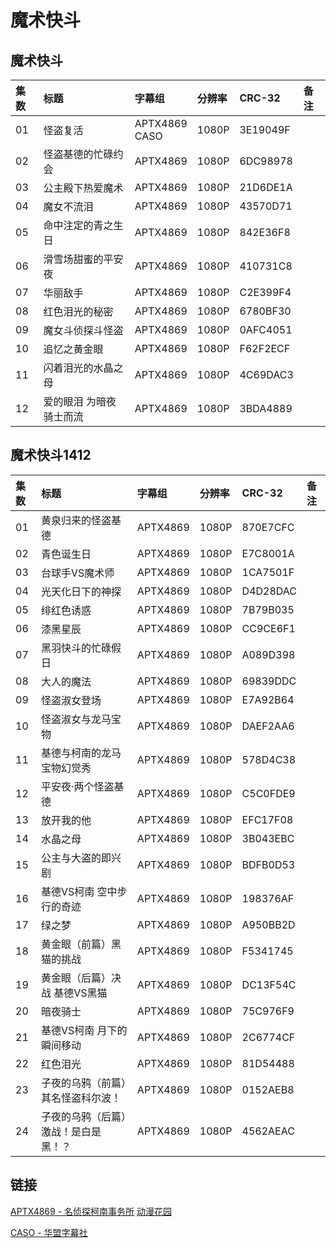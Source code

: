 # 魔术快斗

## 魔术快斗

| 集数 | 标题 | 字幕组 | 分辨率 | CRC-32 | 备注 |
| :-- | :-- | :-- | :-- | :-- | :-- |
| 01 | 怪盗复活 | APTX4869<br />CASO | 1080P | 3E19049F | |
| 02 | 怪盗基德的忙碌约会 | APTX4869 | 1080P | 6DC98978 | |
| 03 | 公主殿下热爱魔术 | APTX4869 | 1080P | 21D6DE1A | |
| 04 | 魔女不流泪 | APTX4869 | 1080P | 43570D71 | |
| 05 | 命中注定的青之生日 | APTX4869 | 1080P | 842E36F8 | |
| 06 | 滑雪场甜蜜的平安夜 | APTX4869 | 1080P | 410731C8 | |
| 07 | 华丽敌手 | APTX4869 | 1080P | C2E399F4 | |
| 08 | 红色泪光的秘密 | APTX4869 | 1080P | 6780BF30 | |
| 09 | 魔女斗侦探斗怪盗 | APTX4869 | 1080P | 0AFC4051 | |
| 10 | 追忆之黄金眼 | APTX4869 | 1080P | F62F2ECF | |
| 11 | 闪着泪光的水晶之母 | APTX4869 | 1080P | 4C69DAC3 | |
| 12 | 爱的眼泪 为暗夜骑士而流 | APTX4869 | 1080P | 3BDA4889 | |

## 魔术快斗1412

| 集数 | 标题 | 字幕组 | 分辨率 | CRC-32 | 备注 |
| :-- | :-- | :-- | :-- | :-- | :-- |
| 01 | 黄泉归来的怪盗基德 | APTX4869 | 1080P | 870E7CFC | |
| 02 | 青色诞生日 | APTX4869 | 1080P | E7C8001A | |
| 03 | 台球手VS魔术师 | APTX4869 | 1080P | 1CA7501F | |
| 04 | 光天化日下的神探 | APTX4869 | 1080P | D4D28DAC | |
| 05 | 绯红色诱惑 | APTX4869 | 1080P | 7B79B035 | |
| 06 | 漆黑星辰 | APTX4869 | 1080P | CC9CE6F1 | |
| 07 | 黑羽快斗的忙碌假日 | APTX4869 | 1080P | A089D398 | |
| 08 | 大人的魔法 | APTX4869 | 1080P | 69839DDC | |
| 09 | 怪盗淑女登场 | APTX4869 | 1080P | E7A92B64 | |
| 10 | 怪盗淑女与龙马宝物 | APTX4869 | 1080P | DAEF2AA6 | |
| 11 | 基德与柯南的龙马宝物幻觉秀 | APTX4869 | 1080P | 578D4C38 | |
| 12 | 平安夜·两个怪盗基德 | APTX4869 | 1080P | C5C0FDE9 | |
| 13 | 放开我的他 | APTX4869 | 1080P | EFC17F08 | |
| 14 | 水晶之母 | APTX4869 | 1080P | 3B043EBC | |
| 15 | 公主与大盗的即兴剧 | APTX4869 | 1080P | BDFB0D53 | |
| 16 | 基德VS柯南 空中步行的奇迹 | APTX4869 | 1080P | 198376AF | |
| 17 | 绿之梦 | APTX4869 | 1080P | A950BB2D | |
| 18 | 黄金眼（前篇）黑猫的挑战 | APTX4869 | 1080P | F5341745 | |
| 19 | 黄金眼（后篇）决战 基德VS黑猫 | APTX4869 | 1080P | DC13F54C | |
| 20 | 暗夜骑士 | APTX4869 | 1080P | 75C976F9 | |
| 21 | 基德VS柯南 月下的瞬间移动 | APTX4869 | 1080P | 2C6774CF | |
| 22 | 红色泪光 | APTX4869 | 1080P | 81D54488 | |
| 23 | 子夜的乌鸦（前篇）其名怪盗科尔波！ | APTX4869 | 1080P | 0152AEB8 | |
| 24 | 子夜的乌鸦（后篇）激战！是白是黑！？ | APTX4869 | 1080P | 4562AEAC | |

## 链接

[APTX4869 - 名侦探柯南事务所](https://bbs.aptx.cn/forum.php) [动漫花园](https://share.dmhy.org/topics/list/team_id/75)

[CASO - 华盟字幕社](https://share.dmhy.org/topics/list/team_id/49)
